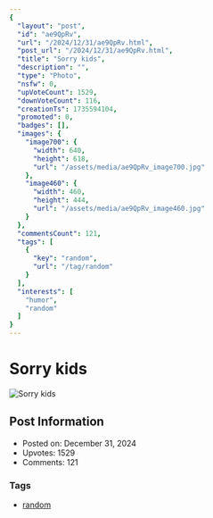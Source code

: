 ```yaml
---
{
  "layout": "post",
  "id": "ae9QpRv",
  "url": "/2024/12/31/ae9QpRv.html",
  "post_url": "/2024/12/31/ae9QpRv.html",
  "title": "Sorry kids",
  "description": "",
  "type": "Photo",
  "nsfw": 0,
  "upVoteCount": 1529,
  "downVoteCount": 116,
  "creationTs": 1735594104,
  "promoted": 0,
  "badges": [],
  "images": {
    "image700": {
      "width": 640,
      "height": 618,
      "url": "/assets/media/ae9QpRv_image700.jpg"
    },
    "image460": {
      "width": 460,
      "height": 444,
      "url": "/assets/media/ae9QpRv_image460.jpg"
    }
  },
  "commentsCount": 121,
  "tags": [
    {
      "key": "random",
      "url": "/tag/random"
    }
  ],
  "interests": [
    "humor",
    "random"
  ]
}
---
```


# Sorry kids

![Sorry kids](/assets/media/ae9QpRv_image700.jpg)

## Post Information

- Posted on: December 31, 2024
- Upvotes: 1529
- Comments: 121

### Tags

- [random](/tag/random)
